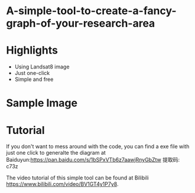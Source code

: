 # A-simple-tool-to-create-a-fancy-graph-of-your-research-area

# Highlights
- Using Landsat8 image
- Just one-click
- Simple and free

# Sample Image



# Tutorial 
If you don't want to mess around with the code, you can find a exe file with just one click to generalte the diagram at Baiduyun:https://pan.baidu.com/s/1bSPxVTb6z7aawjRnyGbZtw 提取码: c73z

The video tutorial of this simple tool can be found at Bilibili https://www.bilibili.com/video/BV1GT4y1P7y8.

